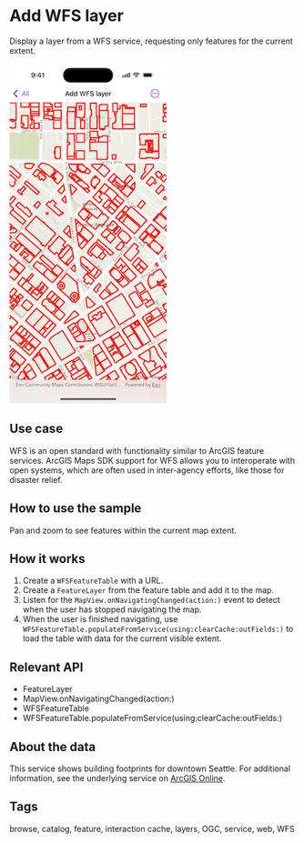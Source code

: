 # Add WFS layer

Display a layer from a WFS service, requesting only features for the current extent.

![Image of Add WFS Layer sample](add-wfs-layer.png)

## Use case

WFS is an open standard with functionality similar to ArcGIS feature services. ArcGIS Maps SDK support for WFS allows you to interoperate with open systems, which are often used in inter-agency efforts, like those for disaster relief.

## How to use the sample

Pan and zoom to see features within the current map extent.

## How it works

1. Create a `WFSFeatureTable` with a URL.
2. Create a `FeatureLayer` from the feature table and add it to the map.
3. Listen for the `MapView.onNavigatingChanged(action:)` event to detect when the user has stopped navigating the map.
4. When the user is finished navigating, use `WFSFeatureTable.populateFromService(using:clearCache:outFields:)` to load the table with data for the current visible extent.

## Relevant API

* FeatureLayer
* MapView.onNavigatingChanged(action:)
* WFSFeatureTable
* WFSFeatureTable.populateFromService(using:clearCache:outFields:)

## About the data

This service shows building footprints for downtown Seattle. For additional information, see the underlying service on [ArcGIS Online](https://www.arcgis.com/home/item.html?id=1b81d35c5b0942678140efc29bc25391).

## Tags

browse, catalog, feature, interaction cache, layers, OGC, service, web, WFS
